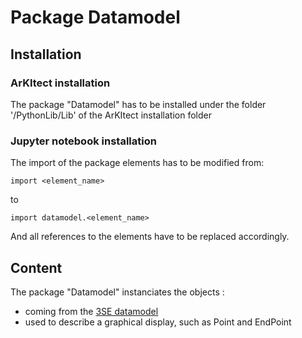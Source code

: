 # Package Datamodel

## Installation

### ArKItect installation
The package "Datamodel" has to be installed under the folder '/PythonLib/Lib' of the ArKItect installation folder

### Jupyter notebook installation
The import of the package elements has to be modified from:
```
import <element_name>
```
to
```
import datamodel.<element_name>
```
And all references to the elements have to be replaced accordingly.

## Content
The package "Datamodel" instanciates the objects :
* coming from the [3SE datamodel](https://github.com/rcasteran/3se/tree/main/datamodel)
* used to describe a graphical display, such as Point and EndPoint
